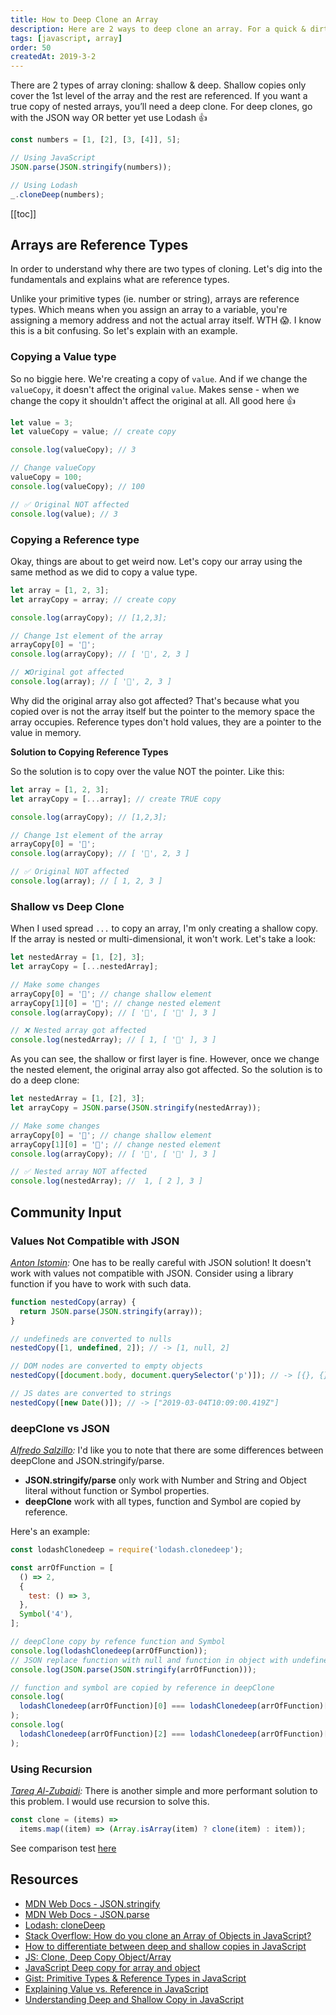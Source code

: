 ```yaml
---
title: How to Deep Clone an Array
description: Here are 2 ways to deep clone an array. For a quick & dirty way use the JSON methods. For a more robust way, go with Lodash...
tags: [javascript, array]
order: 50
createdAt: 2019-3-2
---
```


There are 2 types of array cloning: shallow & deep. Shallow copies only cover the 1st level of the array and the rest are referenced. If you want a true copy of nested arrays, you’ll need a deep clone. For deep clones, go with the JSON way OR better yet use Lodash 👍

```javascript
const numbers = [1, [2], [3, [4]], 5];

// Using JavaScript
JSON.parse(JSON.stringify(numbers));

// Using Lodash
_.cloneDeep(numbers);
```

[[toc]]

## Arrays are Reference Types

In order to understand why there are two types of cloning. Let's dig into the fundamentals and explains what are reference types.

Unlike your primitive types (ie. number or string), arrays are reference types. Which means when you assign an array to a variable, you're assigning a memory address and not the actual array itself. WTH 😱. I know this is a bit confusing. So let's explain with an example.

### Copying a Value type

So no biggie here. We're creating a copy of `value`. And if we change the `valueCopy`, it doesn't affect the original `value`. Makes sense - when we change the copy it shouldn't affect the original at all. All good here 👍

```javascript
let value = 3;
let valueCopy = value; // create copy

console.log(valueCopy); // 3

// Change valueCopy
valueCopy = 100;
console.log(valueCopy); // 100

// ✅ Original NOT affected
console.log(value); // 3
```

### Copying a Reference type

Okay, things are about to get weird now. Let's copy our array using the same method as we did to copy a value type.

```javascript
let array = [1, 2, 3];
let arrayCopy = array; // create copy

console.log(arrayCopy); // [1,2,3];

// Change 1st element of the array
arrayCopy[0] = '👻';
console.log(arrayCopy); // [ '👻', 2, 3 ]

// ❌Original got affected
console.log(array); // [ '👻', 2, 3 ]
```

Why did the original array also got affected? That's because what you copied over is not the array itself but the pointer to the memory space the array occupies. Reference types don't hold values, they are a pointer to the value in memory.

**Solution to Copying Reference Types**

So the solution is to copy over the value NOT the pointer. Like this:

```javascript
let array = [1, 2, 3];
let arrayCopy = [...array]; // create TRUE copy

console.log(arrayCopy); // [1,2,3];

// Change 1st element of the array
arrayCopy[0] = '👻';
console.log(arrayCopy); // [ '👻', 2, 3 ]

// ✅ Original NOT affected
console.log(array); // [ 1, 2, 3 ]
```

### Shallow vs Deep Clone

When I used spread `...` to copy an array, I'm only creating a shallow copy. If the array is nested or multi-dimensional, it won't work. Let's take a look:

```javascript
let nestedArray = [1, [2], 3];
let arrayCopy = [...nestedArray];

// Make some changes
arrayCopy[0] = '👻'; // change shallow element
arrayCopy[1][0] = '💩'; // change nested element
console.log(arrayCopy); // [ '👻', [ '💩' ], 3 ]

// ❌ Nested array got affected
console.log(nestedArray); // [ 1, [ '💩' ], 3 ]
```

As you can see, the shallow or first layer is fine. However, once we change the nested element, the original array also got affected. So the solution is to do a deep clone:

```javascript
let nestedArray = [1, [2], 3];
let arrayCopy = JSON.parse(JSON.stringify(nestedArray));

// Make some changes
arrayCopy[0] = '👻'; // change shallow element
arrayCopy[1][0] = '💩'; // change nested element
console.log(arrayCopy); // [ '👻', [ '💩' ], 3 ]

// ✅ Nested array NOT affected
console.log(nestedArray); //  1, [ 2 ], 3 ]
```

## Community Input

### Values Not Compatible with JSON

_[Anton Istomin](https://dev.to/tailcall/comment/96nc):_ One has to be really careful with JSON solution! It doesn't work with values not compatible with JSON. Consider using a library function if you have to work with such data.

```javascript
function nestedCopy(array) {
  return JSON.parse(JSON.stringify(array));
}

// undefineds are converted to nulls
nestedCopy([1, undefined, 2]); // -> [1, null, 2]

// DOM nodes are converted to empty objects
nestedCopy([document.body, document.querySelector('p')]); // -> [{}, {}]

// JS dates are converted to strings
nestedCopy([new Date()]); // -> ["2019-03-04T10:09:00.419Z"]
```

### deepClone vs JSON

_[Alfredo Salzillo](https://dev.to/alfredosalzillo/comment/96ne):_ I'd like you to note that there are some differences between deepClone and JSON.stringify/parse.

- **JSON.stringify/parse** only work with Number and String and Object literal without function or Symbol properties.
- **deepClone** work with all types, function and Symbol are copied by reference.

Here's an example:

```javascript
const lodashClonedeep = require('lodash.clonedeep');

const arrOfFunction = [
  () => 2,
  {
    test: () => 3,
  },
  Symbol('4'),
];

// deepClone copy by refence function and Symbol
console.log(lodashClonedeep(arrOfFunction));
// JSON replace function with null and function in object with undefined
console.log(JSON.parse(JSON.stringify(arrOfFunction)));

// function and symbol are copied by reference in deepClone
console.log(
  lodashClonedeep(arrOfFunction)[0] === lodashClonedeep(arrOfFunction)[0],
);
console.log(
  lodashClonedeep(arrOfFunction)[2] === lodashClonedeep(arrOfFunction)[2],
);
```

### Using Recursion

_[Tareq Al-Zubaidi](https://medium.com/@zubaidi/there-is-other-simple-and-more-performant-solution-for-this-problem-8c8bda77d042):_ There is another simple and more performant solution to this problem. I would use recursion to solve this.

```javascript
const clone = (items) =>
  items.map((item) => (Array.isArray(item) ? clone(item) : item));
```

See comparison test [here](http://jsben.ch/q2ez1)

## Resources

- [MDN Web Docs - JSON.stringify](https://developer.mozilla.org/en-US/docs/Web/JavaScript/Reference/Global_Objects/JSON/stringify)
- [MDN Web Docs - JSON.parse](https://developer.mozilla.org/en-US/docs/Web/JavaScript/Reference/Global_Objects/JSON/parse)
- [Lodash: cloneDeep](https://lodash.com/docs/4.17.11#cloneDeep)
- [Stack Overflow: How do you clone an Array of Objects in JavaScript?](https://stackoverflow.com/questions/597588/how-do-you-clone-an-array-of-objects-in-javascript)
- [How to differentiate between deep and shallow copies in JavaScript](https://medium.freecodecamp.org/copying-stuff-in-javascript-how-to-differentiate-between-deep-and-shallow-copies-b6d8c1ef09cd)
- [JS: Clone, Deep Copy Object/Array](http://xahlee.info/js/js_clone_object.html)
- [JavaScript Deep copy for array and object](https://medium.com/@gamshan001/javascript-deep-copy-for-array-and-object-97e3d4bc401a)
- [Gist: Primitive Types & Reference Types in JavaScript](https://gist.github.com/branneman/7fb06d8a74d7e6d4cbcf75c50fec599c)
- [Explaining Value vs. Reference in JavaScript](https://codeburst.io/explaining-value-vs-reference-in-javascript-647a975e12a0)
- [Understanding Deep and Shallow Copy in JavaScript](https://we-are.bookmyshow.com/understanding-deep-and-shallow-copy-in-javascript-13438bad941c)

